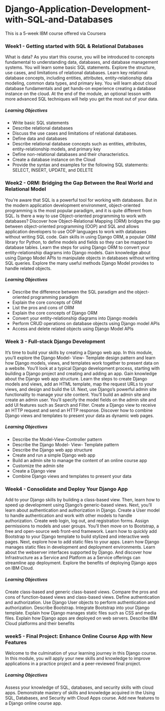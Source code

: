 # Django-Application-Development-with-SQL-and-Databases
This is a 5-week IBM course offered via Coursera

### Week1 - Getting started with SQL & Relational Databases

What is data? As you start this course, you will be introduced to concepts fundamental to understanding data, databases, and database management systems. You will learn some basic SQL statements. Explore the structure, use cases, and limitations of relational databases. Learn key relational database concepts, including entities, attributes, entity-relationship data modeling, common data types, and primary key. You will learn about cloud database fundamentals and get hands-on experience creating a database instance on the cloud. At the end of the module, an optional lesson with more advanced SQL techniques will help you get the most out of your data.
##### Learning Objectives
- Write basic SQL statements
- Describe relational databases
- Discuss the use cases and limitations of relational databases.
- Define data and databases
- Describe relational database concepts such as entities, attributes, entity-relationship models, and primary key
- Define non-relational databases and their characteristics.
- Create a database instance on the Cloud
- Provide the syntax and examples for the following SQL statements: SELECT, INSERT, UPDATE, and DELETE

### Week2 - ORM: Bridging the Gap Between the Real World and Relational Model

You’re aware that SQL is a powerful tool for working with databases. But in the modern application development environment, object-oriented programming is the most popular paradigm, and it is quite different from SQL. Is there a way to use Object-oriented programming to work with databases? Discover how Object-Relational Mapping (ORM) bridges the gap between object-oriented programming (OOP) and SQL and allows application developers to use OOP languages to work with databases without writing SQL code. Gain skills in using Django ORM, a popular ORM library for Python, to define models and fields so they can be mapped to database tables. Learn the steps for using Django ORM to convert your entity-relationship diagrams into Django models. Gain knowledge about using Django Model APIs to manipulate objects in databases without writing SQL queries. Explore the many useful methods Django Model provides to handle related objects.
##### Learning Objectives
- Describe the difference between the SQL paradigm and the object-oriented programming paradigm
- Explain the core concepts of ORM
- List the pros and cons of ORM
- Explain the core concepts of Django ORM
- Convert your entity-relationship diagrams into Django models
- Perform CRUD operations on database objects using Django model APIs
- Access and delete related objects using Django Model APIs

### Week 3 - Full-stack Django Development

It’s time to build your skills by creating a Django web app. In this module, you’ll explore the Django Model- View- Template design pattern and learn how Django models, views, and templates work together to present data on a website. You’ll look at a typical Django development process, starting with building a Django project and creating and adding an app. Gain knowledge about the Django web app structure. Learn the steps to create Django models and views, add an HTML template, map the request URLs to your views, and design and build the UI. Next, use Django’s powerful admin site functionality to manage your site content. You’ll build an admin site and create an admin user. You’ll specify the model fields on the admin site and add UI features such as Search and Filter. Create a Django view to receive an HTTP request and send an HTTP response. Discover how to combine Django views and templates to present your data as dynamic web pages.
##### Learning Objectives
- Describe the Model-View-Controller pattern
- Describe the Django Model- View- Template pattern
- Describe the Django web app structure
- Create and run a simple Django web app
- Build an admin site to manage the content of an online course app
- Customize the admin site
- Create a Django view
- Combine Django views and templates to present your data

### Week4 - Consolidate and Deploy Your Django App

Add to your Django skills by building a class-based view. Then, learn how to speed up development using Django’s generic-based views. Next, you’ll learn about authentication and authorization in Django. Create a User model to handle authentication and work with other models to handle authorization. Create web login, log out, and registration forms. Assign permissions to models and user groups. You’ll then move on to Bootstrap, a free and open-source web front-end framework. Learn how to quickly add Bootstrap to your Django template to build stylized and interactive web pages. Next, explore how to add static files to your apps. Learn how Django manages static files in development and deployment environments. Learn about the webserver interfaces supported by Django. And discover how Infrastructure as a Service and Platform as a Service offerings can streamline app deployment. Explore the benefits of deploying Django apps on IBM Cloud.
##### Learning Objectives
Create class-based and generic class-based views.
Compare the pros and cons of function-based views and class-based views.
Define authentication and authorization.
Use Django User objects to perform authentication and authorization.
Describe Bootstrap.
Integrate Bootstrap into your Django template.
Explain how Django manages static files such as CSS and media files.
Explain how Django apps are deployed on web servers.
Describe IBM Cloud platforms and their benefits

### week5 - Final Project: Enhance Online Course App with New Features

Welcome to the culmination of your learning journey in this Django course. In this module, you will apply your new skills and knowledge to improve applications in a practice project and a peer-reviewed final project.
##### Learning Objectives
Assess your knowledge of SQL, databases, and security skills with cloud apps.
Demonstrate mastery of skills and knowledge acquired in the Using SQL, Databases, and Security with Cloud Apps course.
Add new features to a Django online course app.

